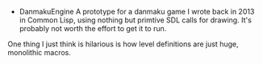 * DanmakuEngine
A prototype for a danmaku game I wrote back in 2013 in Common Lisp, using nothing but primtive SDL calls for drawing.
It's probably not worth the effort to get it to run.

One thing I just think is hilarious is how level definitions are just huge, monolithic macros.